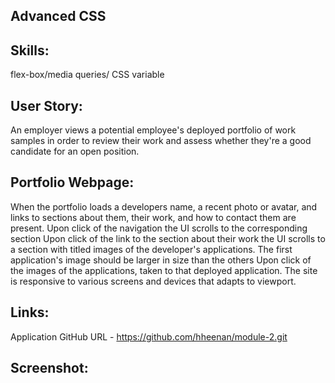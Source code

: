 ## Advanced CSS

## Skills: 
flex-box/media queries/ CSS variable

## User Story: 
An employer views a potential employee's deployed portfolio of work samples in order to review their work and assess whether they're a good candidate for an open position.

## Portfolio Webpage: 
When the portfolio loads a developers name, a recent photo or avatar, and links to sections about them, their work, and how to contact them are present. Upon click of the navigation the UI scrolls to the corresponding section Upon click of the link to the section about their work the UI scrolls to a section with titled images of the developer's applications. The first application's image should be larger in size than the others Upon click of the images of the applications, taken to that deployed application. The site is responsive to various screens and devices that adapts to viewport.

## Links:
Application GitHub URL - https://github.com/hheenan/module-2.git

## Screenshot:

